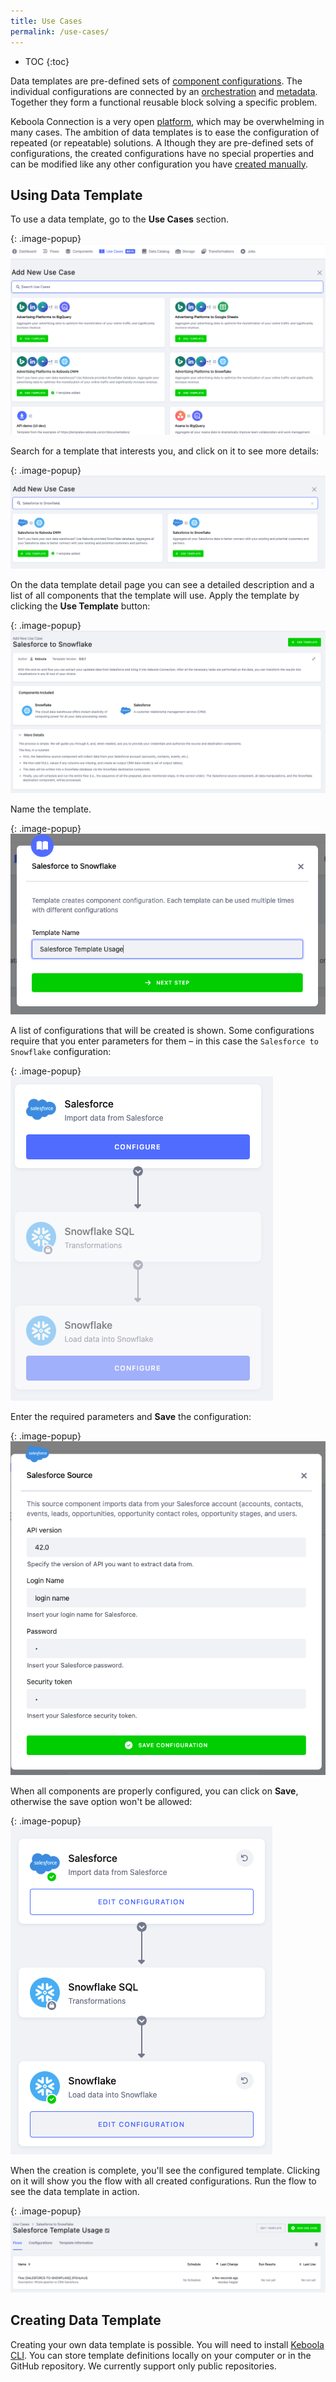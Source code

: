 ```yaml
---
title: Use Cases
permalink: /use-cases/
---
```


* TOC
{:toc}

Data templates are pre-defined sets of [component configurations](/components/). The individual configurations are connected 
by an [orchestration](/orchestrator/) and [metadata](/storage/tables/#metadata). Together they form a functional reusable block
solving a specific problem. 

Keboola Connection is a very open [platform](/overview), which may be overwhelming in many cases. 
The ambition of data templates is to ease the configuration of repeated (or repeatable) solutions. A
lthough they are pre-defined sets of configurations, the created configurations have no special properties and 
can be modified like any other configuration you have [created manually](/components/#creating-component-configuration).

## Using Data Template
To use a data template, go to the **Use Cases** section. 

{: .image-popup}
![Screenshot - Data Templates Intro](/use-cases/1.png)

Search for a template that interests you, and click on it to see more details:

{: .image-popup}
![Screenshot - Data Templates Intro](/use-cases/2.png)

On the data template detail page you can see a detailed description and a list of all components that the template will use. 
Apply the template by clicking the **Use Template** button:

{: .image-popup}
![Screenshot - Data Templates Detail](/use-cases/3.png)

Name the template.

{: .image-popup}
![Screenshot - Data Templates Detail](/use-cases/4.png)

A list of configurations that will be created is shown. Some configurations require that you enter parameters for them – 
in this case the `Salesforce to Snowflake` configuration:

{: .image-popup}
![Screenshot - Configure Data Template](/use-cases/5.png)

Enter the required parameters and **Save** the configuration:

{: .image-popup}
![Screenshot - Configure Salesforce](/use-cases/7.png)

When all components are properly configured, you can click on **Save**, otherwise the save option won't be allowed:

{: .image-popup}
![Screenshot - Use Template when all is Configured](/use-cases/8.png)

When the creation is complete, you'll see the configured template. Clicking on it will show you the flow 
with all created configurations. Run the flow to see the data template in action.

{: .image-popup}
![Screenshot - Use Data Template](/use-cases/9.png)

## Creating Data Template
Creating your own data template is possible. You will need to install [Keboola CLI](https://developers.keboola.com/cli/). You can store template definitions locally
on your computer or in the GitHub repository. We currently support only public repositories. 
